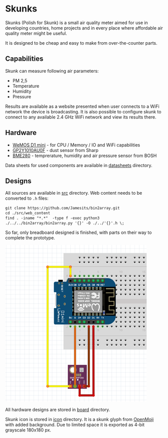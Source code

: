 # Skunks

Skunks (Polish for Skunk) is a small air quality meter aimed for use in developing countries, home projects and in every place where affordable air quality meter might be useful. 

It is designed to be cheap and easy to make from over-the-counter parts.

## Capabilities

Skunk can measure following air parameters:

* PM 2,5
* Temperature
* Humidity
* Pressure

Results are available as a website presented when user connects to a WiFi network the device is broadcasting. It is also possible to configure skunk to connect to any available 2.4 GHz WiFi network and view its results there.

## Hardware

* [WeMOS D1 mini](https://www.wemos.cc/en/latest/d1/d1_mini.html) - for CPU / Memory / IO and WiFi capabilities
* [GP2Y1010AU0F](https://www.sharpsde.com/products/optoelectronic-components/model/GP2Y1010AU0F/) - dust sensor from Sharp
* [BME280](https://www.bosch-sensortec.com/products/environmental-sensors/humidity-sensors-bme280/) - temprerature, humidity and air pressure sensor from BOSH

Data sheets for used components are available in [datasheets](/datasheets) directory.

## Designs

All sources are available in [src](/src) directory. Web content needs to be converted to `.h` files:

```
git clone https://github.com/Jamesits/bin2array.git 
cd ./src/web_content
find . -iname "*.*"  -type f -exec python3 ./../../bin2array/bin2array.py '{}' -O ./../'{}'.h \;
```

So far, only breadboard designed is finished, with parts on their way to complete the prototype. 

![prototype_bb](docs/prototype_bb.png)

All hardware designs are stored in [board](/board) directory.

Skunk icon is stored in [icon](/icon) directory. It is a skunk glyph from [OpenMoji](https://openmoji.org) with added background. Due to limited space it is exported as 4-bit grayscale 180x180 px.
